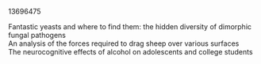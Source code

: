 13696475

Fantastic yeasts and where to find them: the hidden diversity of dimorphic fungal pathogens <br>
An analysis of the forces required to drag sheep over various surfaces <br>
The neurocognitive effects of alcohol on adolescents and college students
